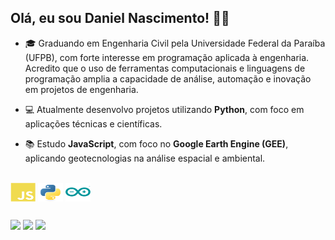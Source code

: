 ## Olá, eu sou Daniel Nascimento! 👋🏾

- 🎓 Graduando em Engenharia Civil pela Universidade Federal da Paraíba (UFPB), com forte interesse em programação aplicada à engenharia.  
  Acredito que o uso de ferramentas computacionais e linguagens de programação amplia a capacidade de análise, automação e inovação em projetos de engenharia.

- 💻 Atualmente desenvolvo projetos utilizando **Python**, com foco em aplicações técnicas e científicas.
- 📚 Estudo **JavaScript**, com foco no **Google Earth Engine (GEE)**, aplicando geotecnologias na análise espacial e ambiental.



<div style="display: inline_block"><br>
  <img align="center" alt="Js" height="30" width="40" src="https://raw.githubusercontent.com/devicons/devicon/master/icons/javascript/javascript-plain.svg">
  <img align="center" alt="Python" height="30" width="40" src="https://raw.githubusercontent.com/devicons/devicon/master/icons/python/python-original.svg">
  <img align="center" alt="Arduino" height="30" width="40" src="https://raw.githubusercontent.com/devicons/devicon/master/icons/arduino/arduino-original.svg">
</div>


 ##


 <div> 
  <a href="https://instagram.com/danielconceicao29" target="_blank"><img src="https://img.shields.io/badge/-Instagram-%23E4405F?style=for-the-badge&logo=instagram&logoColor=white" target="_blank"></a>
  <a href = "mailto:daniel.conceicao@academico.ufpb.br"><img src="https://img.shields.io/badge/-Gmail-%23333?style=for-the-badge&logo=gmail&logoColor=white" target="_blank"></a>
  <a href="https://www.linkedin.com/in/daniel-conceição-do-nascimento-3219512b8/" target="_blank"><img src="https://img.shields.io/badge/-LinkedIn-%230077B5?style=for-the-badge&logo=linkedin&logoColor=white" target="_blank"></a> 
  
</div>


 ##
